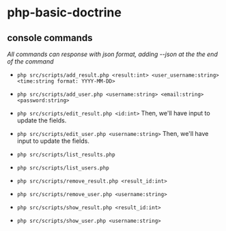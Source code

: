 # php-basic-doctrine

## console commands

*All commands can response with json format, adding --json at the the end of the command*

- `php src/scripts/add_result.php <result:int> <user_username:string> <time:string format: YYYY-MM-DD>`

- `php src/scripts/add_user.php <username:string> <email:string> <password:string>`

- `php src/scripts/edit_result.php <id:int>` Then, we'll have input to update the fields.

- `php src/scripts/edit_user.php <username:string>` Then, we'll have input to update the fields.

- `php src/scripts/list_results.php`

- `php src/scripts/list_users.php`

- `php src/scripts/remove_result.php <result_id:int>`

- `php src/scripts/remove_user.php <username:string>`

- `php src/scripts/show_result.php <result_id:int>`

- `php src/scripts/show_user.php <username:string>`
